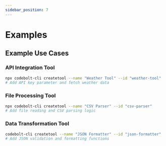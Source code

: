 ```yaml
---
sidebar_position: 7
---
```

# Examples

## Example Use Cases

### API Integration Tool
```bash
npx codebolt-cli createtool --name "Weather Tool" --id "weather-tool"
# Add API key parameter and fetch weather data
```

### File Processing Tool
```bash
npx codebolt-cli createtool --name "CSV Parser" --id "csv-parser"
# Add file reading and CSV parsing logic
```

### Data Transformation Tool
```bash
codebolt-cli createtool --name "JSON Formatter" --id "json-formatter"
# Add JSON validation and formatting functions
```